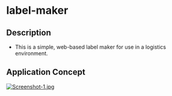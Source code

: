 # label-maker

## Description
- This is a simple, web-based label maker for use in a logistics environment.
## Application Concept

[![Screenshot-1.jpg](https://i.postimg.cc/DwS0XsLT/Screenshot-1.jpg)](https://postimg.cc/G41b04X7)